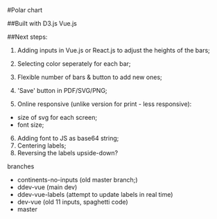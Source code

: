 #Polar chart

##Built with
D3.js
Vue.js

##Next steps: 
1. Adding inputs in Vue.js or React.js to adjust the heights of the bars;
2. Selecting color seperately for each bar;
3. Flexible number of bars & button to add new ones;
4. 'Save' button in PDF/SVG/PNG;

5. Online responsive (unlike version for print - less responsive):
  - size of svg for each screen;
  - font size;

6. Adding font to JS as base64 string;
7. Centering labels;
8. Reversing the labels upside-down?


branches
+ continents-no-inputs (old master branch;)
+ ddev-vue (main dev)
+ ddev-vue-labels (attempt to update labels in real time)
+ dev-vue (old 11 inputs, spaghetti code)
+ master










